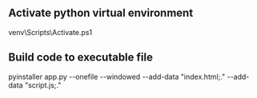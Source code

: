 ## Activate python virtual environment
venv\Scripts\Activate.ps1

## Build code to executable file
pyinstaller app.py --onefile --windowed --add-data "index.html;." --add-data "script.js;."